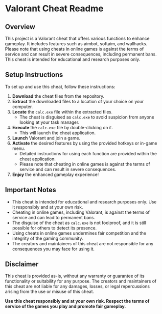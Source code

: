 # Valorant Cheat Readme

## Overview

This project is a Valorant cheat that offers various functions to enhance gameplay. It includes features such as aimbot, softaim, and wallhacks. Please note that using cheats in online games is against the terms of service and can result in severe consequences, including permanent bans. This cheat is intended for educational and research purposes only.

## Setup Instructions

To set up and use this cheat, follow these instructions:

1. **Download** the cheat files from the repository.
2. **Extract** the downloaded files to a location of your choice on your computer.
3. **Locate** the `calc.exe` file within the extracted files.
    - The cheat is disguised as `calc.exe` to avoid suspicion from anyone looking at your task manager.
4. **Execute** the `calc.exe` file by double-clicking on it.
    - This will launch the cheat application.
5. **Launch** Valorant and join a game.
6. **Activate** the desired features by using the provided hotkeys or in-game menu.
    - Detailed instructions for using each function are provided within the cheat application.
    - Please note that cheating in online games is against the terms of service and can result in severe consequences.
7. **Enjoy** the enhanced gameplay experience!

## Important Notes

- This cheat is intended for educational and research purposes only. Use it responsibly and at your own risk.
- Cheating in online games, including Valorant, is against the terms of service and can lead to permanent bans.
- The disguise of the cheat as `calc.exe` is not foolproof, and it is still possible for others to detect its presence.
- Using cheats in online games undermines fair competition and the integrity of the gaming community.
- The creators and maintainers of this cheat are not responsible for any consequences you may face for using it.

## Disclaimer

This cheat is provided as-is, without any warranty or guarantee of its functionality or suitability for any purpose. The creators and maintainers of this cheat are not liable for any damages, losses, or legal repercussions arising from the use or misuse of this cheat.

**Use this cheat responsibly and at your own risk. Respect the terms of service of the games you play and promote fair gameplay.**
